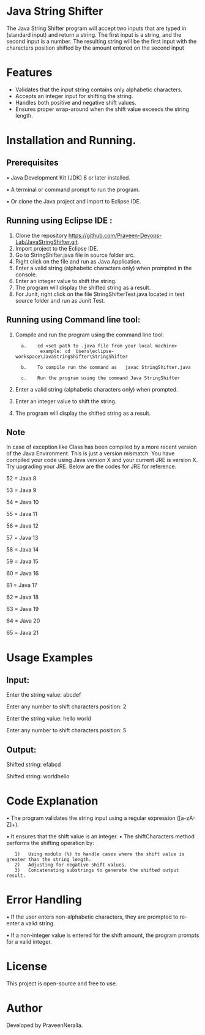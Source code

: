
# Java String Shifter

The Java String Shifter program will accept two inputs that are typed in (standard input) and return a string. The first input is a string, and the second input is a number. The resulting string will be the first input with the characters position shifted by the amount entered on the second input


# Features

- Validates that the input string contains only alphabetic characters.
- Accepts an integer input for shifting the string.
- Handles both positive and negative shift values.
- Ensures proper wrap-around when the shift value exceeds the string length.


# Installation and Running.

## Prerequisites

•	Java Development Kit (JDK) 8 or later installed.

•	A terminal or command prompt to run the program.

•	Or clone the Java project and import to Eclipse IDE.

## Running using Eclipse IDE :
1.	Clone the repository https://github.com/Praveen-Devops-Lab/JavaStringShifter.git.
2.	Import project to the Eclipse IDE.
3.	Go to StringShifter.java file in source folder src.
4.	Right click on the file and run as Java Application.
5.	Enter a valid string (alphabetic characters only) when prompted in the console.
6.	Enter an integer value to shift the string.
7.	The program will display the shifted string as a result.
8.	For Junit, right click on the file StringShifterTest.java located in test source folder and run as Junit Test.

## Running using Command line tool:
1.	Compile and run the program using the command line tool:

          a.	cd <set path to .java file from your local machine>
                 example: cd  Users\eclipse-workspace\JavaStringShifter\StringShifter

          b.	To compile run the command as   javac StringShifter.java

          c.    Run the program using the command Java StringShifter
3.	Enter a valid string (alphabetic characters only) when prompted.
4.	Enter an integer value to shift the string.
5.	The program will display the shifted string as a result.





## Note
In case of exception like Class has been compiled by a more recent version of the Java Environment. This is just a version mismatch. You have compiled your code using Java version X and your current JRE is version X. Try upgrading your JRE. Below are the codes for JRE for reference.

52 = Java 8

53 = Java 9

54 = Java 10

55 = Java 11

56 = Java 12

57 = Java 13

58 = Java 14

59 = Java 15

60 = Java 16

61 = Java 17

62 = Java 18

63 = Java 19

64 = Java 20

65 = Java 21

# Usage Examples
## Input:
Enter the string value: abcdef

Enter any number to shift characters position: 2

Enter the string value: hello world

Enter any number to shift characters position: 5

## Output:
Shifted string: efabcd

Shifted string: worldhello
# Code Explanation
•	The program validates the string input using a regular expression ([a-zA-Z]+).

•	It ensures that the shift value is an integer.
•	The shiftCharacters method performs the shifting operation by:

       1)	Using modulo (%) to handle cases where the shift value is greater than the string length.
       2)	Adjusting for negative shift values.
       3)	Concatenating substrings to generate the shifted output result.

# Error Handling
•	If the user enters non-alphabetic characters, they are prompted to re-enter a valid string.

•	If a non-integer value is entered for the shift amount, the program prompts for a valid integer.
# License
This project is open-source and free to use.
# Author
Developed by PraveenNeralla.